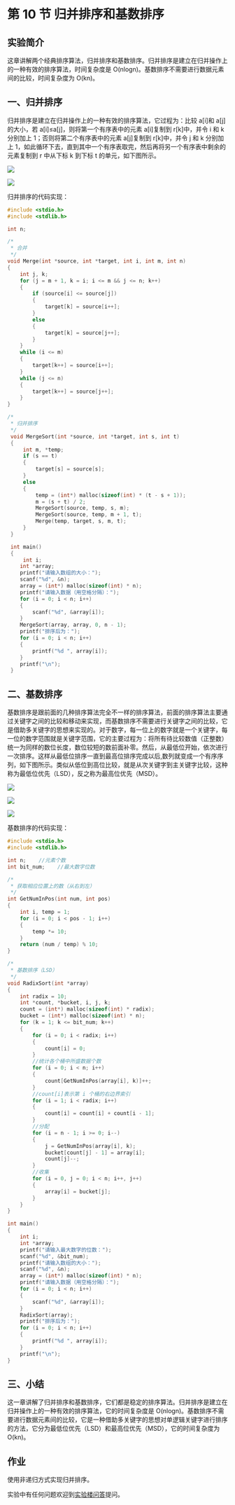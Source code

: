 # 第 10 节 归并排序和基数排序

## 实验简介

这章讲解两个经典排序算法，归并排序和基数排序。归并排序是建立在归并操作上的一种有效的排序算法，时间复杂度是 O(nlogn)。基数排序不需要进行数据元素间的比较，时间复杂度为 O(kn)。

## 一、归并排序

归并排序是建立在归并操作上的一种有效的排序算法，它过程为：比较 a[i]和 a[j]的大小，若 a[i]≤a[j]，则将第一个有序表中的元素 a[i]复制到 r[k]中，并令 i 和 k 分别加上 1；否则将第二个有序表中的元素 a[j]复制到 r[k]中，并令 j 和 k 分别加上 1，如此循环下去，直到其中一个有序表取完，然后再将另一个有序表中剩余的元素复制到 r 中从下标 k 到下标 t 的单元，如下图所示。

![](img/43.jpg)

![](img/42.jpg)

归并排序的代码实现：

```cpp
#include <stdio.h>
#include <stdlib.h>

int n;

/*
 * 合并
 */
void Merge(int *source, int *target, int i, int m, int n)
{
    int j, k;
    for (j = m + 1, k = i; i <= m && j <= n; k++)
    {
        if (source[i] <= source[j])
        {
            target[k] = source[i++];
        }
        else
        {
            target[k] = source[j++];
        }
    }
    while (i <= m)
    {
        target[k++] = source[i++];
    }
    while (j <= n)
    {
        target[k++] = source[j++];
    }
}

/* 
 * 归并排序
 */
 void MergeSort(int *source, int *target, int s, int t)
 {
     int m, *temp;
     if (s == t)
     {
         target[s] = source[s];
     }
     else
     {
         temp = (int*) malloc(sizeof(int) * (t - s + 1));
         m = (s + t) / 2;
         MergeSort(source, temp, s, m);
         MergeSort(source, temp, m + 1, t);
         Merge(temp, target, s, m, t);
     }
 }

 int main()
 {
     int i;
    int *array;
    printf("请输入数组的大小：");
    scanf("%d", &n);
    array = (int*) malloc(sizeof(int) * n);
    printf("请输入数据（用空格分隔）：");
    for (i = 0; i < n; i++)
    {
        scanf("%d", &array[i]);
    }
    MergeSort(array, array, 0, n - 1);
    printf("排序后为：");
    for (i = 0; i < n; i++)
    {
        printf("%d ", array[i]);
    }
    printf("\n");
 } 
```

## 二、基数排序

基数排序是跟前面的几种排序算法完全不一样的排序算法，前面的排序算法主要通过关键字之间的比较和移动来实现，而基数排序不需要进行关键字之间的比较，它是借助多关键字的思想来实现的。对于数字，每一位上的数字就是一个关键字，每一位的数字范围就是关键字范围，它的主要过程为：将所有待比较数值（正整数）统一为同样的数位长度，数位较短的数前面补零。然后，从最低位开始，依次进行一次排序。这样从最低位排序一直到最高位排序完成以后,数列就变成一个有序序列，如下图所示。类似从低位到高位比较，就是从次关键字到主关键字比较，这种称为最低位优先（LSD），反之称为最高位优先（MSD）。

![](img/44.jpg)

![](img/45.jpg)

![](img/46.jpg)

基数排序的代码实现：

```cpp
#include <stdio.h>
#include <stdlib.h>

int n;    //元素个数
int bit_num;    //最大数字位数

/*
 * 获取相应位置上的数（从右到左）
 */
int GetNumInPos(int num, int pos)
{
    int i, temp = 1;
    for (i = 0; i < pos - 1; i++)
    {
        temp *= 10;
    }
    return (num / temp) % 10;
}

/*
 * 基数排序（LSD）
 */
void RadixSort(int *array)
{
    int radix = 10;
    int *count, *bucket, i, j, k;
    count = (int*) malloc(sizeof(int) * radix);
    bucket = (int*) malloc(sizeof(int) * n);
    for (k = 1; k <= bit_num; k++)
    {
        for (i = 0; i < radix; i++)
        {
            count[i] = 0;
        }
        //统计各个桶中所盛数据个数
        for (i = 0; i < n; i++)
        {
            count[GetNumInPos(array[i], k)]++;
        }
        //count[i]表示第 i 个桶的右边界索引
        for (i = 1; i < radix; i++)
        {
            count[i] = count[i] + count[i - 1];
        }
        //分配
        for (i = n - 1; i >= 0; i--)
        {
            j = GetNumInPos(array[i], k);
            bucket[count[j] - 1] = array[i];
            count[j]--;
        }
        //收集
        for (i = 0, j = 0; i < n; i++, j++)
        {
            array[i] = bucket[j];
        }
    }
}

int main()
{
    int i;
    int *array;
    printf("请输入最大数字的位数：");
    scanf("%d", &bit_num);
    printf("请输入数组的大小：");
    scanf("%d", &n);
    array = (int*) malloc(sizeof(int) * n);
    printf("请输入数据（用空格分隔）：");
    for (i = 0; i < n; i++)
    {
        scanf("%d", &array[i]);
    }
    RadixSort(array);
    printf("排序后为：");
    for (i = 0; i < n; i++)
    {
        printf("%d ", array[i]);
    }
    printf("\n");
} 
```

## 三、小结

这一章讲解了归并排序和基数排序，它们都是稳定的排序算法。归并排序是建立在归并操作上的一种有效的排序算法，它的时间复杂度是 O(nlogn)。基数排序不需要进行数据元素间的比较，它是一种借助多关键字的思想对单逻辑关键字进行排序的方法，它分为最低位优先（LSD）和最高位优先（MSD），它的时间复杂度为 O(kn)。

## 作业

使用非递归方式实现归并排序。

实验中有任何问题欢迎到[实验楼问答](http://www.shiyanlou.com/questions)提问。